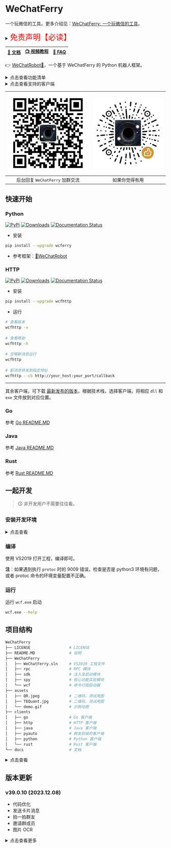 # WeChatFerry
一个玩微信的工具。更多介绍见：[WeChatFerry: 一个玩微信的工具](https://mp.weixin.qq.com/s/CGLfSaNDy8MyuyPWGjGJ7w)。

<details><summary><font color="#FF0000" size="5">免责声明【必读】</font></summary>

本工具仅供学习和技术研究使用，不得用于任何商业或非法行为，否则后果自负。

本工具的作者不对本工具的安全性、完整性、可靠性、有效性、正确性或适用性做任何明示或暗示的保证，也不对本工具的使用或滥用造成的任何直接或间接的损失、责任、索赔、要求或诉讼承担任何责任。

本工具的作者保留随时修改、更新、删除或终止本工具的权利，无需事先通知或承担任何义务。

本工具的使用者应遵守相关法律法规，尊重微信的版权和隐私，不得侵犯微信或其他第三方的合法权益，不得从事任何违法或不道德的行为。

本工具的使用者在下载、安装、运行或使用本工具时，即表示已阅读并同意本免责声明。如有异议，请立即停止使用本工具，并删除所有相关文件。

</details>

|[📖 文档](https://wechatferry.readthedocs.io/)|[📺 视频教程](https://mp.weixin.qq.com/s/APdjGyZ2hllXxyG_sNCfXQ)|[🙋 FAQ](https://mp.weixin.qq.com/s/mFUwK2cJJrajVqYiM-GlDA)|
|:-:|:-:|:-:|

👉 [WeChatRobot🤖](https://github.com/lich0821/WeChatRobot)，一个基于 WeChatFerry 的 Python 机器人框架。

<details><summary>点击查看功能清单</summary>

* 检查登录状态
* 获取登录账号的 wxid
* 获取消息类型
* 获取所有联系人
* 获取所有好友
* 获取数据库
* 获取某数据库下的表
* 获取用户信息
* 发送文本消息（可 @）
* 发送图片
* 发送文件
* 允许接收消息
* 停止接收消息
* 执行 SQL 查询
* 接受好友申请
* 添加群成员
* 删除群成员
* 解密图片
* 获取朋友圈消息
* 保存图片
* 保存语音
* 发送卡片消息
* 拍一拍群友
* 邀请群成员
* 图片 OCR

</details>

<details><summary>点击查看支持的客户端</summary>

* Go
* HTTP
* Java
* Python
* Rust
</details>

|![碲矿](assets/TEQuant.jpg)|![赞赏](assets/QR.jpeg)|
|:-:|:-:|
|后台回复 `WeChatFerry` 加群交流|如果你觉得有用|

## 快速开始
### Python
[![PyPi](https://img.shields.io/pypi/v/wcferry.svg)](https://pypi.python.org/pypi/wcferry) [![Downloads](https://static.pepy.tech/badge/wcferry)](https://pypi.python.org/pypi/wcferry) [![Documentation Status](https://readthedocs.org/projects/wechatferry/badge/?version=latest)](https://wechatferry.readthedocs.io/zh/latest/?badge=latest)

* 安装
```sh
pip install --upgrade wcferry
```

* 参考框架：[🤖WeChatRobot](https://github.com/lich0821/WeChatRobot)

### HTTP
[![PyPi](https://img.shields.io/pypi/v/wcfhttp.svg)](https://pypi.python.org/pypi/wcfhttp) [![Downloads](https://static.pepy.tech/badge/wcfhttp)](https://pypi.python.org/pypi/wcfhttp) [![Documentation Status](https://readthedocs.org/projects/wechatferry/badge/?version=latest)](https://wechatferry.readthedocs.io/zh/latest/?badge=latest)

* 安装
```sh
pip install --upgrade wcfhttp
```

* 运行
```sh
# 查看版本
wcfhttp -v

# 查看帮助
wcfhttp -h

# 忽略新消息运行
wcfhttp

# 新消息转发到指定地址
wcfhttp --cb http://your_host:your_port/callback
```

---
其余客户端，可下载 [最新发布的版本](https://github.com/lich0821/WeChatFerry/releases/latest)，根据技术栈，选择客户端，将相应 `dll` 和 `exe` 文件放到对应位置。

### Go
参考 [Go README.MD](clients/go/README.md)

### Java
参考 [Java README.MD](clients/java/README.MD)

### Rust
参考 [Rust README.MD](clients/rust/README.MD)

## 一起开发
> 🛈 非开发用户不需要往往看。

### 安装开发环境
<details><summary>点击查看</summary>

#### 安装 vcpkg
* 安装，参考[Vcpkg: 总览](https://github.com/microsoft/vcpkg/blob/master/README_zh_CN.md)。
```sh
cd C:\Tools
git clone https://github.com/microsoft/vcpkg
.\vcpkg\bootstrap-vcpkg.bat
```

* 添加全局配置：
环境变量增加 `vcpkg` 所在路径（本文为：`C:\Tools\vcpkg`）。

#### 安装相关组件
```sh
vcpkg install protobuf[zlib]:x86-windows-static
vcpkg install spdlog:x86-windows-static
vcpkg install nng:x86-windows-static
vcpkg install magic-enum:x86-windows-static
vcpkg integrate install
```

安装完毕后，需要配置 protoc 的环境变量，并确保在命令行下可用，protoc 的路径在 `<vcpkg_install_path>\installed\x86-windows-static\tools\protobuf`

#### 安装 VS2019

#### 安装 Python3

通过微软商店或者 python.org 自行下载均可，注意配置好环境变量，确保 `python3` 在命令行下可用

</details>

### 编译
使用 VS2019 打开工程，编译即可。

**注**：如果遇到执行 `protoc` 时的 9009 错误，检查是否是 python3 环境有问题，或者 protoc 命令的环境变量配置不正确。

### 运行
运行 `wcf.exe` 启动
```sh
wcf.exe --help
```

## 项目结构
```sh
WeChatFerry
├── LICENSE                 # LICENSE
├── README.MD               # 说明
├── WeChatFerry
│   ├── WeChatFerry.sln     # VS2019 工程文件
│   ├── rpc                 # RPC 模块
│   ├── sdk                 # 注入及启动模块
│   ├── spy                 # 核心功能实现模块
│   └── wcf                 # 命令行版启动器
├── assets
│   ├── QR.jpeg             # 二维码，测试用图
│   ├── TEQuant.jpg         # 二维码，测试用图
│   └── demo.gif            # 示例动图
├── clients
│   ├── go                  # Go 客户端
│   ├── http                # HTTP 客户端
│   ├── java                # Java 客户端
│   ├── pyauto              # 群友封装的客户端
│   ├── python              # Python 客户端
│   └── rust                # Rust 客户端
└── docs                    # 文档

```

<details><summary>点击查看</summary>

### go
Go 客户端。

### http
HTTP 客户端。

### java
Java 客户端。

### python
Python 客户端。

### rpc
RPC 的通信部分和序列化 / 反序列化部分。

### rust
Rust 客户端。

### sdk
负责将 `spy` 注入微信进程，并启动 RPC 服务。

### spy
间谍模块，注入到微信中，通过 RPC 做消息转发工作。

### wcf
命令行版启动器，调用 `sdk` 将 `spy` 注入微信。其他客户端可通过 RPC 连接到 `spy` 进行消息传递。默认监听的地址为 `tcp://0.0.0.0:10086` 和 `tcp://0.0.0.0:10087`。一般情况不需要显式运行，各客户端自动调用。

</details>

## 版本更新

### v39.0.10 (2023.12.08)
* 代码优化
* 发送卡片消息
* 拍一拍群友
* 邀请群成员
* 图片 OCR

<details><summary>点击查看更多</summary>

客户端越来越多了，版本号开始混乱，所以重新定义了版本号：`w.x.y.z`。

其中：
* `w` 是微信的大版本号，如 `37` (3.7.a.a), `38` (3.8.a.a), `39` (3.9.a.a)
* `x` 是适配的微信的小版本号，从 0 开始
* `y` 是 `WeChatFerry` 的版本，从 0 开始
* `z` 是各客户端的版本，从 0 开始

### v39.0.7 (2023.12.03)
* 保存语音

### v39.0.6 (2023.11.26)
* 修复下载图片退出问题

### v39.0.5 (2023.11.22)
* 修复收到某些文件崩溃问题

### v39.0.4 (2023.11.21)
* 下载图片、文件和视频

### v39.0.3 (2023.09.28)
* 修复登录账号昵称超长报错问题

### v39.0.2 (2023.07.16)
* 修复朋友圈消息 `is_group` 为 `True` 问题

### v39.0.1 (2023.07.16)
* 获取朋友圈消息

### v39.0.0 (2023.07.14)
升级到 `3.9.2.23`。

### v37.1.25 (2023.05.07)
更新版本编码。

根据新版本编码规则：
* `WeChatFerry` 的 `v3.7.0.30.25` 应调整为：`v37.1.25`，因为此前曾适配过 `3.7.0.29`。
* Python 客户端 `wcferry` 的 `v3.7.0.30.25` 应该调整为 `v37.1.25.0`
* HTTP 客户端 `wcfhttp` 的 `v3.7.0.30.25` 应该调整为 `v37.1.25.0`

### v3.7.0.30.25 (2023.05.05)
* 修复群消息判断错误
* 修复名片添加好友问题
* 修复获取数据库多余字符问题
* 添加 Python 文档
* Python 客户端发送图片支持网络路径

### v3.7.0.30.24 (2023.04.19)
实现了一个功能。

### v3.7.0.30.23 (2023.04.13)
* 解密图片
* 获取登录账号信息
* 获取联系人备注

### v3.7.0.30.22（2023.04.09）
将监听端口调整为可配置。

### v3.7.0.30.21（2023.03.15）
* 发送表情

### v3.7.0.30.20（2023.03.12）
修复 wxid 获取问题。

### v3.7.0.30.19（2023.03.06）
修复重复消息问题。

### v3.7.0.30.18（2023.03.05）
修复添加好友问题。

### v3.7.0.30.17（2023.03.05）
修复获取登录账号 wxid 问题。

### v3.7.0.30.16（2023.03.04）
将错误码改成错误消息，方便调试。

### v3.7.0.30.15（2023.03.01）
* 发送 xml

### v3.7.0.30.14（2023.02.28）
* 添加群成员

### v3.7.0.30.13（2023.02.27）
去除 gRPC 框架，自定义更轻量的 RPC 轮子 `nnprc`。

### v3.7.0.30.12（2023.01.20）
* 更新 Python 客户端
* 修改监听地址为 `0.0.0.0:10086`
* 增加 `Launcher`，直接注入 `spy`

### v3.7.0.30.11（2022.10.19）
更新 Python 客户端。

### v3.7.0.30-gRPC-2（2022.10.18）
增加 Java 客户端。

### v3.7.0.30-gRPC-1（2022.10.16）
将 RPC 框架切换为 gRPC！

### v3.7.0.30-8（2022.09.25）
* 获取登录账号微信 ID

### v3.7.0.30-7（2022.09.24）
修复群聊有系统消息时会崩溃 bug。后续考虑把消息来源交还给客户端自己区别。

### v3.7.0.30-6（2022.08.21）
* 通过好友验证

### v3.7.0.30-5（2022.08.20）
* 执行 SQL 语句

### v3.7.0.30-4（2022.08.20）
修复群消息 @人 功能。有几点注意事项：
1. `vAtWxids` 是要 `@` 的 `wxid` 清单，以 `,` 分隔。
2. 只有群主才能 `@所有人`，非群主硬发 `@所有人` 会导致消息发不出去；`@所有人` 对应 `vAtWxids` 为 `"notify@all"`。
3. 消息体里 `@` 的数量必须与 `vAtWxids` 里的数量一致，否则消息能发出但 `@` 功能失效。

### v3.7.0.30-3（2022.08.20）
修复可重入 bug。

### v3.7.0.30-2（2022.08.14）
优化 Hook 和 Inject 代码，实现可重入。

### v3.7.0.30-1（2022.08.12）
适配微信 `3.7.0.30`。

### v3.7.0.29-3（2022.08.7）
* 查询数据库，获取库、表。

### v3.7.0.29-2（2022.08.7）
优化 RPC。

### v3.7.0.29-1（2022.08.7）
适配微信 `3.7.0.29`。

### v3.3.0.115-3（2021.08.28）
适配微信 `3.3.0.115`，新增功能：
* 获取所有联系人

### v3.3.0.115-2（2021.08.22）
适配微信 `3.3.0.115`，新增功能：
* 发送图片消息

### v3.3.0.115-1（2021.08.22）
适配微信 `3.3.0.115`。

### v3.0.0.57-1（2021.02.12）
适配微信 `3.0.0.57`，支持功能：
* 登录状态判断
* 接收文本消息
* 发送文本消息

</details>
